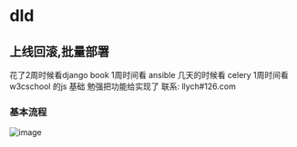 # dld
上线回滚,批量部署
-----------------------------------  
  花了2周时候看django book
  1周时间看 ansible
  几天的时候看 celery
  1周时间看 w3cschool 的js 基础
  勉强把功能给实现了
  联系: llych#126.com
### 基本流程<br />  
 ![image](https://github.com/llych/dld/blob/master/screenshots/dld1.png)
